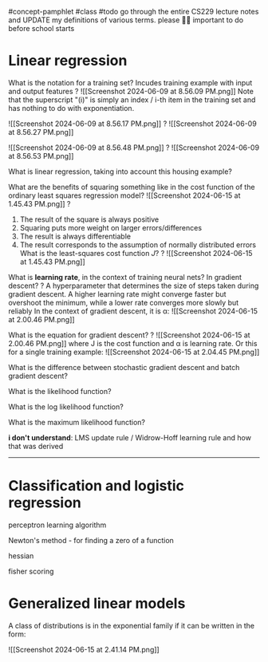 #concept-pamphlet  #class
#todo go through the entire CS229 lecture notes and UPDATE my definitions of various terms. please 🙏🏻 important to do before school starts

# Linear regression


What is the notation for a training set?
Incudes training example with input and output features
?
![[Screenshot 2024-06-09 at 8.56.09 PM.png]]
Note that the superscript "(i)" is simply an index / i-th item in the training set and has nothing to do with exponentiation. 
<!--SR:!2024-06-16,2,179-->

![[Screenshot 2024-06-09 at 8.56.17 PM.png]]
?
![[Screenshot 2024-06-09 at 8.56.27 PM.png]]
<!--SR:!2024-06-16,5,239-->

![[Screenshot 2024-06-09 at 8.56.48 PM.png]]
?
![[Screenshot 2024-06-09 at 8.56.53 PM.png]]
<!--SR:!2024-06-16,4,219-->
What is linear regression, taking into account this housing example? 



What are the benefits of squaring something like in the cost function of the ordinary least squares regression model?
![[Screenshot 2024-06-15 at 1.45.43 PM.png]]
?
1. The result of the square is always positive
2. Squaring puts more weight on larger errors/differences
3. The result is always differentiable
4. The result corresponds to the assumption of normally distributed errors
What is the least-squares cost function *J*?
?
![[Screenshot 2024-06-15 at 1.45.43 PM.png]]


What is **learning rate**, in the context of training neural nets? In gradient descent? 
?
A hyperparameter that determines the size of steps taken during gradient descent. A higher learning rate might converge faster but overshoot the minimum, while a lower rate converges more slowly but reliably
In the context of gradient descent, it is α:
![[Screenshot 2024-06-15 at 2.00.46 PM.png]]


What is the equation for gradient descent?
?
![[Screenshot 2024-06-15 at 2.00.46 PM.png]] where J is the cost function and α is learning rate. 
Or this for a single training example:
![[Screenshot 2024-06-15 at 2.04.45 PM.png]]

What is the difference between stochastic gradient descent and batch gradient descent?


What is the likelihood function?

What is the log likelihood function?

What is the maximum likelihood function?


**i don't understand**:  LMS update rule / Widrow-Hoff learning rule and how that was derived

---

# Classification and logistic regression

perceptron learning algorithm

Newton's method - for finding a zero of a function

hessian

fisher scoring


# Generalized linear models

A class of distributions is in the exponential family if it can be written in the form:

![[Screenshot 2024-06-15 at 2.41.14 PM.png]]
<!--SR:!2024-06-20,1,150-->


